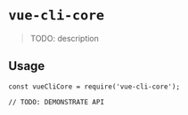 # `vue-cli-core`

> TODO: description

## Usage

```
const vueCliCore = require('vue-cli-core');

// TODO: DEMONSTRATE API
```
